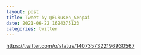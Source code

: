 ```yaml
--- 
layout: post 
title: Tweet by @Fukusen_Senpai 
date: 2021-06-22 1624375123 
categories: twitter 
--- 
```

https://twitter.com/o/status/1407357322196930567